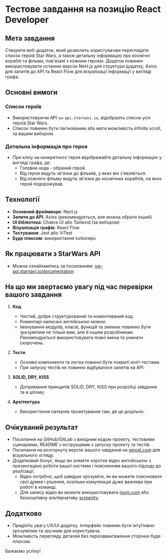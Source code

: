 # Тестове завдання на позицію React Developer

## Мета завдання

Створити веб-додаток, який дозволить користувачам переглядати список героїв Star Wars, а також детальну інформацію про космічні кораблі та фільми, пов'язані з кожним героєм. Додаток повинен використовувати останню версію Next.js для структури додатку, Axios для запитів до API та React Flow для візуалізації інформації у вигляді графа.

## Основні вимоги

### Список героїв
- Використовуючи API `sw-api.starnavi.io`, відобразіть список усіх героїв Star Wars.
- Список повинен бути пагінованим або мати можливість infinite scroll, за вашим вибором.

### Детальна інформація про героя
- При кліку на конкретного героя відображайте детальну інформацію у вигляді графа, де:
    - Головна нода - обраний герой.
    - Від героя ведуть зв'язки до фільмів, у яких він з'являється.
    - Від кожного фільму ведуть зв'язки до космічних кораблів, на яких герой подорожував.

## Технології

- **Основний фреймворк**: Next.js
- **Запити до API**: Axios (рекомендується, але можна обрати інший)
- **UI бібліотека**: Chakra UI або Tailwind (за вибором)
- **Візуалізація графів**: React Flow
- **Тестування**: Jest або ViTest
- **Буде плюсом**: використання turborepo

## Як працювати з StarWars API

- Можна ознайомитись за посиланням: [sw-api.starnavi.io/documentation](https://sw-api.starnavi.io/documentation)

## На що ми звертаємо увагу під час перевірки вашого завдання

1. **Код**
    - Чистий, добре структурований та коментований код.
    - Коментарі написані англійською мовою.
    - Іменування модулів, класів, функцій та змінних повинно бути зрозумілим не тільки вам, але й іншим розробникам. Рекомендується використовувати повні імена та уникати скорочень.

2. **Тести**
    - Основні компоненти та логіка повинні бути покриті юніт-тестами.
    - При запуску тестів не повинно відбуватися запитів на API.
   
3. **SOLID, DRY, KISS**
    - Дотримання принципів SOLID, DRY, KISS при розробці завдання та в цілому.

4. **Архітектура**
    - Використання патернів проектування там, де це доцільно.
    

## Очікуваний результат

- Посилання на GitHub/GitLab з вихідним кодом проекту, тестовими сценаріями, README з інструкціями з запуску проекту та тестів.
- Посилання на розгорнуту версію вашого завдання на [vercel.com](https://vercel.com/) для візуального огляду.
- Додатковий бонус, якщо ви знімете коротке відео англійською з презентацією роботи вашої системи і поясненням вашого підходу до реалізації.
    - Відео потрібно, щоб швидше зрозуміти, як ви можете пояснювати свої думки і рішення, оскільки комунікація дуже важлива при роботі в команді.
    - Для запису відео ви можете використовувати [loom.com](https://loom.com) або безкоштовну альтернативу [screenity](https://chrome.google.com/webstore/detail/screenity-screen-recording/).

## Додатково

- Приділіть увагу UX/UI додатку. Інтерфейс повинен бути інтуїтивно зрозумілим та зручним для користувача.
- Можливість перегляду деталей без перезавантаження сторінки буде плюсом.

Бажаємо успіху!
